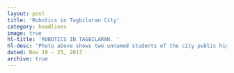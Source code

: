 ```yaml
---
layout: post
title: 'Robotics in Tagbilaran City'
category: headlines
image: true
hl-title: 'ROBOTICS IN TAGBILARAN. '
hl-desc: "Photo above shows two unnamed students of the city public high schools working on a robotic set prototype. The City School Board (CSB) chaired by City Mayor Baba Yap recently allocated funds for the robotic sets given to the public schools here. According to Junicel Mancha, project development officer of the City Division Office, the Tagbilaran City Science and Dr.CecilioPutong National High Schools were the first recipients of the project. This will be followed by Manga, Mansasa, Cogon Night, San Isidro High Schools and the City Central Special Science Class. Robotics deals with the design, construction, operation, and use of robots, as well as computer systems for their control, sensory feedback, and information processing. (Photo by City Media Bureau)"
dated: Nov 19 - 25, 2017
archive: true
---
```



